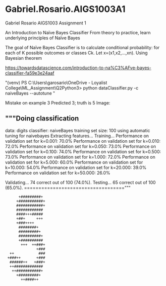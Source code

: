 # Gabriel.Rosario.AIGS1003A1
Gabriel Rosario AIGS1003 Assignment 1

An Introduction to Naïve Bayes Classifier
From theory to practice, learn underlying principles of Naïve Bayes

The goal of Naïve Bayes Classifier is to calculate conditional probability:
for each of K possible outcomes or classes Ck.
Let x=(x1,x2,…,xn). Using Bayesian theorem

https://towardsdatascience.com/introduction-to-na%C3%AFve-bayes-classifier-fa59e3e24aaf



"(venv) PS C:\Users\garosario\OneDrive - Loyalist College\ML_Assignment\Q2Python3> python dataClassifier.py -c naiveBayes --autotune "


Mistake on example 3
Predicted 3; truth is 5
Image:





"""Doing classification
--------------------
data:           digits
classifier:             naiveBayes
training set size:      100
using automatic tuning for naivebayes
Extracting features...
Training...
Performance on validation set for k=0.001: 70.0%
Performance on validation set for k=0.010: 72.0%
Performance on validation set for k=0.050: 73.0%
Performance on validation set for k=0.100: 74.0%
Performance on validation set for k=0.500: 73.0%
Performance on validation set for k=1.000: 72.0%
Performance on validation set for k=5.000: 60.0%
Performance on validation set for k=10.000: 54.0%
Performance on validation set for k=20.000: 39.0%
Performance on validation set for k=50.000: 26.0%

Validating...
74 correct out of 100 (74.0%).
Testing...
65 correct out of 100 (65.0%).
==================================="""

          +#########+
         +###########+
         ############+
         ############
         ####+++#####
         +##+     +++
         +###++++
          ########+
          #########+
          ##########+
          +##########
           +++  ++###+
                  +###
      ++           ###
     +###++       +###
      ######++   +###+
      ++#############
       ++###########+
         +#########+
           ++####++



